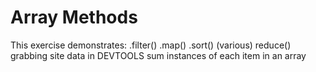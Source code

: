 # Array Methods

This exercise demonstrates:
  .filter()
  .map()
  .sort() (various)
  reduce()
  grabbing site data in DEVTOOLS
  sum instances of each item in an array
